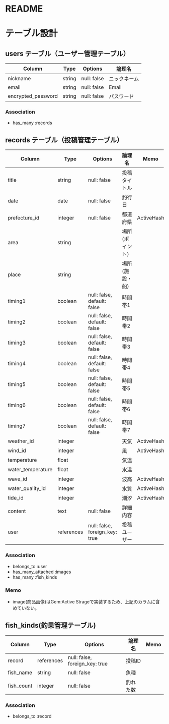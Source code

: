 # README

# テーブル設計

## users テーブル（ユーザー管理テーブル）

| Column              | Type   | Options     | 論理名      |
| ------------------- | ------ | ----------- | ---------- |
| nickname            | string | null: false | ニックネーム |
| email               | string | null: false | Email      |
| encrypted_password  | string | null: false | パスワード   |

### Association

- has_many :records

## records テーブル（投稿管理テーブル）

| Column            | Type        | Options                         | 論理名      | Memo       |
| ----------------- | ----------- | ------------------------------- | ---------- | ---------- |
| title             | string      | null: false                     | 投稿タイトル |            |
| date              | date        | null: false                     | 釣行日      |            |
| prefecture_id     | integer     | null: false                     | 都道府県     | ActiveHash |
| area              | string      |                                 | 場所(ポイント) |            |
| place             | string      |                                 | 場所(施設・船) |          |
| timing1           | boolean     | null: false, default: false     | 時間帯1     |            |
| timing2           | boolean     | null: false, default: false     | 時間帯2     |            |
| timing3           | boolean     | null: false, default: false     | 時間帯3     |            |
| timing4           | boolean     | null: false, default: false     | 時間帯4     |            |
| timing5           | boolean     | null: false, default: false     | 時間帯5     |            |
| timing6           | boolean     | null: false, default: false     | 時間帯6     |            |
| timing7           | boolean     | null: false, default: false     | 時間帯7     |            |
| weather_id        | integer     |                                 | 天気       | ActiveHash |
| wind_id           | integer     |                                 | 風         | ActiveHash |
| temperature       | float       |                                 | 気温       |            |
| water_temperature | float       |                                 | 水温       |            |
| wave_id           | integer     |                                 | 波高       | ActiveHash |
| water_quality_id  | integer     |                                 | 水質       | ActiveHash |
| tide_id           | integer     |                                 | 潮汐       | ActiveHash |
| content           | text        | null: false                     | 詳細内容    |            |
| user              | references  | null: false, foreign_key: true  | 投稿ユーザー |            |

### Association

- belongs_to :user
- has_many_attached :images
- has_many   :fish_kinds

### Memo

- image(商品画像)はGem:Active Strageで実装するため、上記のカラムに含めていない。

## fish_kinds(釣果管理テーブル)

| Column       | Type        | Options                         | 論理名      | Memo       |
| ------------ | ----------- | ------------------------------- | ---------- | ---------- |
| record       | references  | null: false, foreign_key: true  | 投稿ID      |            |
| fish_name    | string      | null: false                     | 魚種        |            |
| fish_count   | integer     | null: false                     | 釣れた数     |            |

### Association

- belongs_to :record
